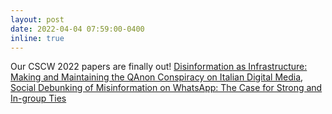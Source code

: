 ```yaml
---
layout: post
date: 2022-04-04 07:59:00-0400
inline: true
---
```


Our CSCW 2022 papers are finally out! [Disinformation as Infrastructure: Making and Maintaining the QAnon Conspiracy on Italian Digital Media](https://dl.acm.org/doi/abs/10.1145/3512931), [Social Debunking of Misinformation on WhatsApp: The Case for Strong and In-group Ties](https://dl.acm.org/doi/abs/10.1145/3512964)
